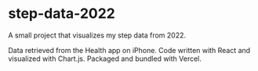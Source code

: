 # step-data-2022
A small project that visualizes my step data from 2022.

Data retrieved from the Health app on iPhone.
Code written with React and visualized with Chart.js.
Packaged and bundled with Vercel.
